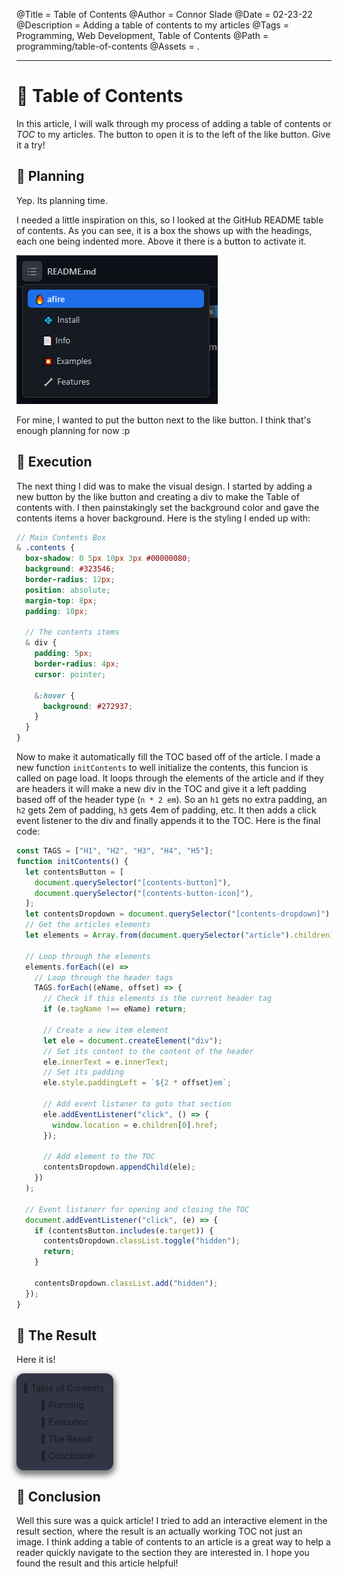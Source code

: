 @Title = Table of Contents
@Author = Connor Slade
@Date = 02-23-22
@Description = Adding a table of contents to my articles
@Tags = Programming, Web Development, Table of Contents
@Path = programming/table-of-contents
@Assets = .

---

<style>
  .example-contents {
    box-shadow: 0 5px 10px 3px #00000080;
    background: #323546;
    border-radius: 12px;
    margin-top: 8px;
    padding: 10px;
    width: fit-content;
  }

  .example-contents div {
    padding: 5px;
    border-radius: 4px;
    cursor: pointer;
  }

  .example-contents div:hover {
    background: #272937;
  }
</style>

<script>
  function goto(i) {
    window.location.href = `#${i}`;
  }
</script>

# 🏓 Table of Contents

In this article, I will walk through my process of adding a table of contents or _TOC_ to my articles.
The button to open it is to the left of the like button. Give it a try!

## 🌵 Planning

Yep. Its planning time.

I needed a little inspiration on this, so I looked at the GitHub README table of contents.
As you can see, it is a box the shows up with the headings, each one being indented more.
Above it there is a button to activate it.

![GitHub Table Of Contents](../assets/programming/table-of-contents/github_toc.png)

For mine, I wanted to put the button next to the like button.
I think that's enough planning for now :p

## 🎯 Execution

The next thing I did was to make the visual design.
I started by adding a new button by the like button and creating a div to make the Table of contents with.
I then painstakingly set the background color and gave the contents items a hover background.
Here is the styling I ended up with:

```scss
// Main Contents Box
& .contents {
  box-shadow: 0 5px 10px 3px #00000080;
  background: #323546;
  border-radius: 12px;
  position: absolute;
  margin-top: 8px;
  padding: 10px;

  // The contents items
  & div {
    padding: 5px;
    border-radius: 4px;
    cursor: pointer;

    &:hover {
      background: #272937;
    }
  }
}
```

Now to make it automatically fill the TOC based off of the article.
I made a new function `initContents` to well initialize the contents, this funcion is called on page load.
It loops through the elements of the article and if they are headers it will make a new div in the TOC and give it a left padding based off of the header type (`n * 2 em`).
So an `h1` gets no extra padding, an `h2` gets 2em of padding, `h3` gets 4em of padding, etc.
It then adds a click event listener to the div and finally appends it to the TOC.
Here is the final code:

```js
const TAGS = ["H1", "H2", "H3", "H4", "H5"];
function initContents() {
  let contentsButton = [
    document.querySelector("[contents-button]"),
    document.querySelector("[contents-button-icon]"),
  ];
  let contentsDropdown = document.querySelector("[contents-dropdown]");
  // Get the articles elements
  let elements = Array.from(document.querySelector("article").children);

  // Loop through the elements
  elements.forEach((e) =>
    // Loop through the header tags
    TAGS.forEach((eName, offset) => {
      // Check if this elements is the current header tag
      if (e.tagName !== eName) return;

      // Create a new item element
      let ele = document.createElement("div");
      // Set its content to the content of the header
      ele.innerText = e.innerText;
      // Set its padding
      ele.style.paddingLeft = `${2 * offset}em`;

      // Add event listaner to goto that section
      ele.addEventListener("click", () => {
        window.location = e.children[0].href;
      });

      // Add element to the TOC
      contentsDropdown.appendChild(ele);
    })
  );

  // Event listanerr for opening and closing the TOC
  document.addEventListener("click", (e) => {
    if (contentsButton.includes(e.target)) {
      contentsDropdown.classList.toggle("hidden");
      return;
    }

    contentsDropdown.classList.add("hidden");
  });
}
```

## 🥝 The Result

Here it is!

<div class="example-contents">
  <div style="padding-left: 0em;" onclick="goto('-table-of-contents')">🏓 Table of Contents</div>
  <div style="padding-left: 2em;" onclick="goto('-planning')">🌵 Planning</div>
  <div style="padding-left: 2em;" onclick="goto('-execution')">🎯 Execution</div>
  <div style="padding-left: 2em;" onclick="goto('-the-result')">🥝 The Result</div>
  <div style="padding-left: 2em;" onclick="goto('-conclusion')">🧱 Conclusion</div>
</div>

## 🧱 Conclusion

Well this sure was a quick article!
I tried to add an interactive element in the result section, where the result is an actually working TOC not just an image.
I think adding a table of contents to an article is a great way to help a reader quickly navigate to the section they are interested in.
I hope you found the result and this article helpful!
